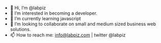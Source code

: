 - 👋 Hi, I’m @labpiz
- 👀 I’m interested in becoming a developer.
- 🌱 I’m currently learning javascript
- 💞️ I’m looking to collaborate on small and medium sized business web solutions.
- 📫 How to reach me: info@labpiz.com | twitter @labpiz

<!---
labpiz/labpiz is a ✨ special ✨ repository because its `README.md` (this file) appears on your GitHub profile.
You can click the Preview link to take a look at your changes.
--->
